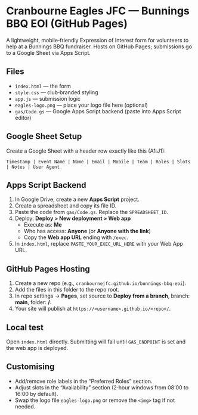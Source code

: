 # Cranbourne Eagles JFC — Bunnings BBQ EOI (GitHub Pages)

A lightweight, mobile‑friendly Expression of Interest form for volunteers to help at a Bunnings BBQ fundraiser. Hosts on GitHub Pages; submissions go to a Google Sheet via Apps Script.

## Files
- `index.html` — the form
- `style.css` — club‑branded styling
- `app.js` — submission logic
- `eagles-logo.png` — place your logo file here (optional)
- `gas/Code.gs` — Google Apps Script backend (paste into Apps Script editor)

## Google Sheet Setup
Create a Google Sheet with a header row exactly like this (A1:J1):

```
Timestamp | Event Name | Name | Email | Mobile | Team | Roles | Slots | Notes | User Agent
```

## Apps Script Backend
1. In Google Drive, create a new **Apps Script** project.
2. Create a spreadsheet and copy its file ID.
3. Paste the code from `gas/Code.gs`. Replace the `SPREADSHEET_ID`.
4. Deploy: **Deploy > New deployment > Web app**  
   - Execute as: **Me**  
   - Who has access: **Anyone** (or **Anyone with the link**)  
   - Copy the **Web app URL** ending with `/exec`.
5. In `index.html`, replace `PASTE_YOUR_EXEC_URL_HERE` with your Web App URL.

## GitHub Pages Hosting
1. Create a new repo (e.g., `cranbournejfc.github.io/bunnings-bbq-eoi`).
2. Add the files in this folder to the repo root.
3. In repo settings → **Pages**, set source to **Deploy from a branch**, branch: **main**, folder: **/**.
4. Your site will publish at `https://<username>.github.io/<repo>/`.

## Local test
Open `index.html` directly. Submitting will fail until `GAS_ENDPOINT` is set and the web app is deployed.

## Customising
- Add/remove role labels in the “Preferred Roles” section.
- Adjust slots in the “Availability” section (2‑hour windows from 08:00 to 16:00 by default).
- Swap the logo file `eagles-logo.png` or remove the `<img>` tag if not needed.
